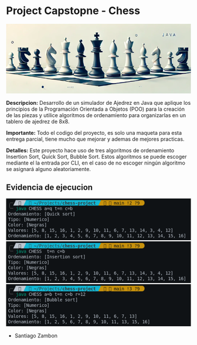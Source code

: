 # Project Capstopne - Chess

![](images/chess-portada.png)

**Descripcion:**
Desarrollo de un simulador de Ajedrez en Java que aplique los principios
de la Programación Orientada a Objetos (POO) para la creación de las
piezas y utilice algoritmos de ordenamiento para organizarlas en un
tablero de ajedrez de 8x8.

**Importante:**
Todo el codigo del proyecto, es solo una maqueta para esta entrega parcial, tiene mucho que mejorar y ademas de mejores practicas.

**Detalles:**
Este proyecto hace uso de tres algoritmos de ordenamiento Insertion Sort, Quick Sort, Bubble Sort. Estos algoritmos se puede escoger mediante el la entrada por CLI, en el caso de no escoger ningún algoritmo se asignará alguno aleatoriamente.

## Evidencia de ejecucion
![](evidence/Evidence-1.png)
![](evidence/Evidence-2.png)
![](evidence/Evidence-3.png)


- Santiago Zambon
